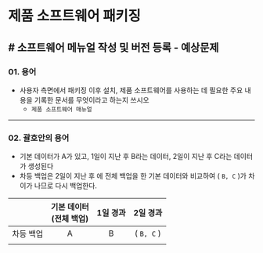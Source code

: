 # 제품 소프트웨어 패키징

## # 소프트웨어 메뉴얼 작성 및 버전 등록 - 예상문제

### 01. 용어

- 사용자 측면에서 패키징 이후 설치, 제품 소프트웨어를 사용하는 데 필요한 주요 내용을 기록한 문서를 무엇이라고 하는지 쓰시오
  - `제품 소프트웨어 매뉴얼`

---

### 02. 괄호안의 용어

- 기본 데이터가 A가 있고, 1일이 지난 후 B라는 데이터, 2일이 지난 후 C라는 데이터가 생성된다
- 차등 백업은 2일이 지난 후 에 전체 백업을 한  기본 데이터와 비교하여 ( `B, C` )가 차이가 나므로 다시 백업한다.

||기본 데이터</br>(전체 백업)|1일 경과|2일 경과|
|:--:|:--:|:--:|:--:|
|차등 백업|A|B|( `B, C` )|
|||||
